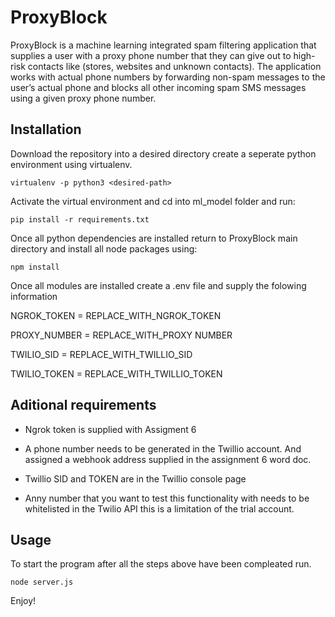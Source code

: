 
# ProxyBlock

  
  

ProxyBlock is a machine learning integrated spam filtering application that supplies a user with a proxy phone number that they can give out to high-risk contacts like (stores, websites and unknown contacts). The application works with actual phone numbers by forwarding non-spam messages to the user’s actual phone and blocks all other incoming spam SMS messages using a given proxy phone number.


  

## Installation

  

Download the repository into a desired directory create a seperate python environment using virtualenv.

  

`virtualenv -p python3 <desired-path>`

  

Activate the virtual environment and cd into ml_model folder and run:

  

`pip install -r requirements.txt`

  

Once all python dependencies are installed return to ProxyBlock main directory and install all node packages using:

  

`npm install`

  

Once all modules are installed create a .env file and supply the folowing information

  

NGROK_TOKEN = REPLACE_WITH_NGROK_TOKEN

PROXY_NUMBER = REPLACE_WITH_PROXY NUMBER

TWILIO_SID = REPLACE_WITH_TWILLIO_SID

TWILIO_TOKEN = REPLACE_WITH_TWILLIO_TOKEN

  

## Aditional requirements

  

- Ngrok token is supplied with Assigment 6

- A phone number needs to be generated in the Twillio account. And assigned a webhook address supplied in the assignment 6 word doc.

- Twillio SID and TOKEN are in the Twillio console page

- Anny number that you want to test this functionality with needs to be whitelisted in the Twilio API this is a limitation of the trial account.

  

## Usage

  

To start the program after all the steps above have been compleated run.

  

`node server.js`

  

Enjoy!
